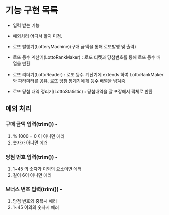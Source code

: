 # 기능 구현 목록

- 입력 받는 기능 

- 예외처리 어디서 할지 미정.

- 로또 발행기(LotteryMachine)(구매 금액을 통해 로또발행 및 출력)

- 로또 등수 계산기(LottoRankMaker) : 로또 티켓과 당첨번호를 통해 로또 등수 배열을 반환

- 로또 리더기(LottoReader) : 로또 등수 계산기에 extends 하여 LottoRankMaker와 파라미터를 공유. 로또 당첨 통계기에게 등수 배열을 넘겨줌 

- 로또 당첨 내역 정리기(LottoStatistic) : 당첨내역을 잘 포장해서 객체로 반환

## 예외 처리

### 구매 금액 입력(trim()) - 
1. % 1000 = 0 이 아니면 에러
2. 숫자가 아니면 에러

### 당첨 번호 입력(trim()) - 
1. 1~45 의 숫자가 이외의 요소이면 에러
2. 길이 6이 아니면 에러

### 보너스 번호 입력(trim()) - 
1. 당첨 번호와 중복시 에러
2. 1~45 이외의 숫자시 에러